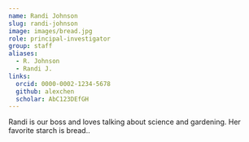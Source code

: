 ```yaml
---
name: Randi Johnson
slug: randi-johnson
image: images/bread.jpg
role: principal-investigator
group: staff
aliases:
  - R. Johnson
  - Randi J.
links:
  orcid: 0000-0002-1234-5678
  github: alexchen
  scholar: AbC123DEfGH
---
```


Randi is our boss and loves talking about science and gardening. Her favorite starch is bread..